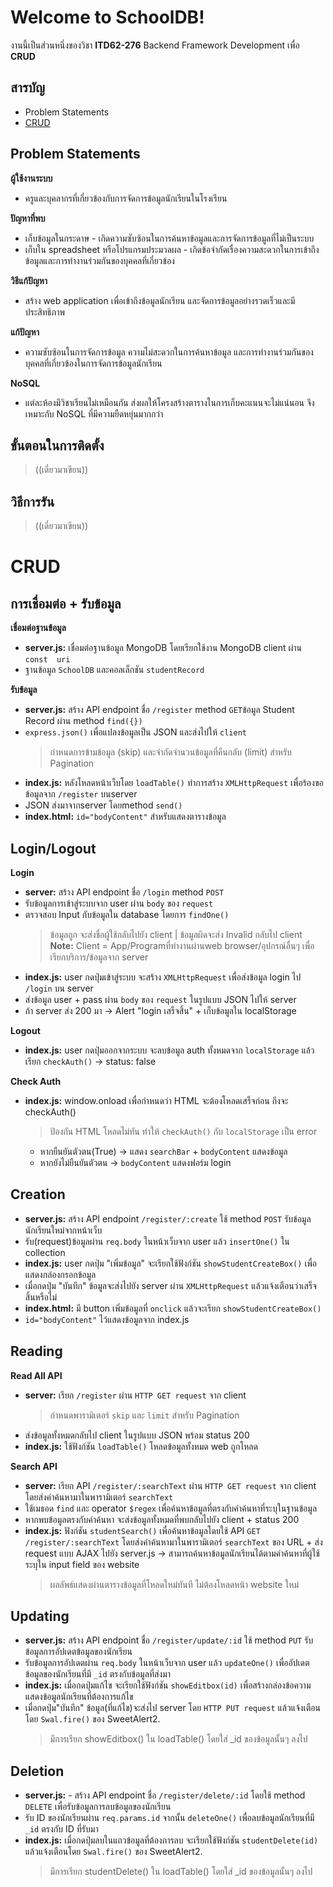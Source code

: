 # Welcome to SchoolDB!

งานนี้เป็นส่วนหนึ่งของวิชา **ITD62-276** Backend Framework Development เพื่อ **CRUD**
## **สารบัญ**
* Problem Statements
* [CRUD](#CRUD)

## Problem Statements
**ผู้ใช้งานระบบ**
* ครูและบุคลากรที่เกี่ยวข้องกับการจัดการข้อมูลนักเรียนในโรงเรียน

**ปัญหาที่พบ**
* เก็บข้อมูลในกระดาษ - เกิดความซับซ้อนในการค้นหาข้อมูลและการจัดการข้อมูลที่ไม่เป็นระบบ
* เก็บใน spreadsheet หรือโปรแกรมประมวลผล - เกิดข้อจำกัดเรื่องความสะดวกในการเข้าถึงข้อมูลและการทำงานร่วมกันของบุคคลที่เกี่ยวข้อง

**วิธีแก้ปัญหา**
* สร้าง web application เพื่อเข้าถึงข้อมูลนักเรียน และจัดการข้อมูลอย่างรวดเร็วและมีประสิทธิภาพ

**แก้ปัญหา**
* ความซับซ้อนในการจัดการข้อมูล ความไม่สะดวกในการค้นหาข้อมูล และการทำงานร่วมกันของบุคคลที่เกี่ยวข้องในการจัดการข้อมูลนักเรียน

**NoSQL**
* แต่ละห้องมีวิชาเรียนไม่เหมือนกัน ส่งผลให้โครงสร้างตารางในการเก็บคะแนนจะไม่แน่นอน จึงเหมาะกับ NoSQL ที่มีความยืดหยุ่นมากกว่า

## ขั้นตอนในการติดตั้ง
>((เดี๋ยวมาเขียน))

## วิธีการรัน
>((เดี๋ยวมาเขียน))

# CRUD
## การเชื่อมต่อ + รับข้อมูล
**เชื่อมต่อฐานข้อมูล** 
* **server.js:** เชื่อมต่อฐานข้อมูล MongoDB โดยเรียกใช้งาน MongoDB client ผ่าน `const  uri`
* ฐานข้อมูล `SchoolDB` และคอลเล็กชัน `studentRecord`

**รับข้อมูล**
* **server.js:** สร้าง API endpoint ชื่อ `/register` method `GET`ข้อมูล Student Record ผ่าน method `find({})`
* `express.json()` เพื่อแปลงข้อมูลเป็น JSON และส่งไปให้ `client`
	> กำหนดการข้ามข้อมูล (skip) และจำกัดจำนวนข้อมูลที่คืนกลับ (limit) สำหรับ Pagination
* **index.js:** หลังโหลดหน้าเว็บโดย `loadTable()` ทำการสร้าง `XMLHttpRequest` เพื่อร้องขอข้อมูลจาก `/register` บนserver
* JSON ส่งมาจากserver โดยmethod `send()`
* **index.html:** `id="bodyContent"` สำหรับแสดงตารางข้อมูล

## Login/Logout
**Login**
* **server:** สร้าง API endpoint ชื่อ `/login` method `POST`
* รับข้อมูลการเข้าสู่ระบบจาก user ผ่าน `body` ของ `request`
* ตรวจสอบ Input กับข้อมูลใน database โดยการ `findOne()`
	>ข้อมูลถูก จะส่งชื่อผู้ใช้กลับไปยัง client | ข้อมูลผิดจะส่ง Invalid กลับไป client
		**Note:** Client = App/Programที่ทำงานผ่านweb browser/อุปกรณ์อื่นๆ เพื่อเรียกบริการ/ข้อมูลจาก server
* **index.js:** user กดปุ่มเข้าสู่ระบบ จะสร้าง `XMLHttpRequest` เพื่อส่งข้อมูล login ไป `/login` บน server
* ส่งข้อมูล user + pass ผ่าน `body` ของ `request` ในรูปแบบ JSON ไปให้ server
* ถ้า server ส่ง 200 มา -> Alert "login เสร็จสิ้น" + เก็บข้อมูลใน localStorage

**Logout**
* **index.js:** user กดปุ่มออกจากระบบ จะลบข้อมูล auth ทั้งหมดจาก `localStorage` แล้วเรียก `checkAuth()` -> status: false

**Check Auth**
* **index.js:** window.onload เพื่อกำหนดว่า HTML จะต้องโหลดเสร็จก่อน ถึงจะ checkAuth()
	> ป้องกัน HTML โหลดไม่ทัน ทำให้ `checkAuth()` กับ `localStorage` เป็น error
	* หากยืนยันตัวตน(True) -> แสดง `searchBar` + `bodyContent` แสดงข้อมูล
	* หากยังไม่ยืนยันตัวตน -> `bodyContent` แสดงฟอร์ม login
	
## Creation
* **server.js:** สร้าง API endpoint `/register/:create` ใช้ method `POST` รับข้อมูลนักเรียนใหม่จากหน้าเว็บ
* รับ(request)ข้อมูลผ่าน `req.body` ในหน้าเว็บจาก user แล้ว `insertOne()` ใน collection
* **index.js:** user กดปุ่ม "เพิ่มข้อมูล" จะเรียกใช้ฟังก์ชัน `showStudentCreateBox()` เพื่อแสดงกล่องกรอกข้อมูล
* เมื่อกดปุ่ม "บันทึก" ข้อมูลจะส่งไปยัง server ผ่าน `XMLHttpRequest` แล้วแจ้งเตือนว่าเสร็จสิ้นหรือไม่
* **index.html:** มี button เพิ่มข้อมูลที่ `onclick` แล้วจะเรียก `showStudentCreateBox()`
* `id="bodyContent"` ไว้แสดงข้อมูลจาก index.js

## Reading
**Read All API**
* **server:** เรียก `/register` ผ่าน `HTTP GET request` จาก client
	> กำหนดพารามิเตอร์ `skip` และ `limit` สำหรับ Pagination
* ส่งข้อมูลทั้งหมดกลับไป client ในรูปแบบ JSON พร้อม status 200
* **index.js:** ใช้ฟังก์ชัน `loadTable()` โหลดข้อมูลทั้งหมด web ถูกโหลด

**Search API**
* **server:** เรียก API `/register/:searchText` ผ่าน `HTTP GET request` จาก client โดยส่งคำค้นหามาในพารามิเตอร์ `searchText`
* ใช้เมธอด `find` และ operator `$regex` เพื่อค้นหาข้อมูลที่ตรงกับคำค้นหาที่ระบุในฐานข้อมูล
* หากพบข้อมูลตรงกับคำค้นหา จะส่งข้อมูลทั้งหมดที่พบกลับไปยัง client + status 200
* **index.js:** ฟังก์ชัน `studentSearch()` เพื่อค้นหาข้อมูลโดยใช้ API `GET /register/:searchText` โดยส่งคำค้นหามาในพารามิเตอร์ `searchText` ของ URL + ส่ง request แบบ AJAX ไปยัง server.js -> สามารถค้นหาข้อมูลนักเรียนได้ตามคำค้นหาที่ผู้ใช้ระบุใน input field ของ website
	> ผลลัพธ์แสดงผ่านตารางข้อมูลที่โหลดใหม่ทันที ไม่ต้องโหลดหน้า website ใหม่

## Updating
* **server.js:** สร้าง API endpoint ชื่อ `/register/update/:id` ใช้ method `PUT` รับข้อมูลการอัปเดตข้อมูลของนักเรียน
* รับข้อมูลการอัปเดตผ่าน `req.body` ในหน้าเว็บจาก user แล้ว `updateOne()` เพื่ออัปเดตข้อมูลของนักเรียนที่มี `_id` ตรงกับข้อมูลที่ส่งมา
* **index.js:** เมื่อกดปุ่มแก้ไข จะเรียกใช้ฟังก์ชัน `showEditbox(id)` เพื่อสร้างกล่องข้อความแสดงข้อมูลนักเรียนที่ต้องการแก้ไข
* เมื่อกดปุ่ม"บันทึก" ข้อมูล(ที่แก้ไข)จะส่งไป server โดย `HTTP PUT request` แล้วแจ้งเตือนโดย  `Swal.fire()` ของ SweetAlert2.
	>มีการเรียก showEditbox() ใน  loadTable() โดยใส่ _id ของข้อมูลนั้นๆ ลงไป

## Deletion
* **server.js:** -   สร้าง API endpoint ชื่อ `/register/delete/:id` โดยใช้ method `DELETE` เพื่อรับข้อมูลการลบข้อมูลของนักเรียน
* รับ ID ของนักเรียนผ่าน `req.params.id` จากนั้น  `deleteOne()` เพื่อลบข้อมูลนักเรียนที่มี `_id` ตรงกับ ID ที่รับมา
 * **index.js:** เมื่อกดปุ่มลบในแถวข้อมูลที่ต้องการลบ จะเรียกใช้ฟังก์ชัน `studentDelete(id)` แล้วแจ้งเตือนโดย  `Swal.fire()` ของ SweetAlert2.
	>มีการเรียก studentDelete() ใน  loadTable() โดยใส่ _id ของข้อมูลนั้นๆ ลงไป
